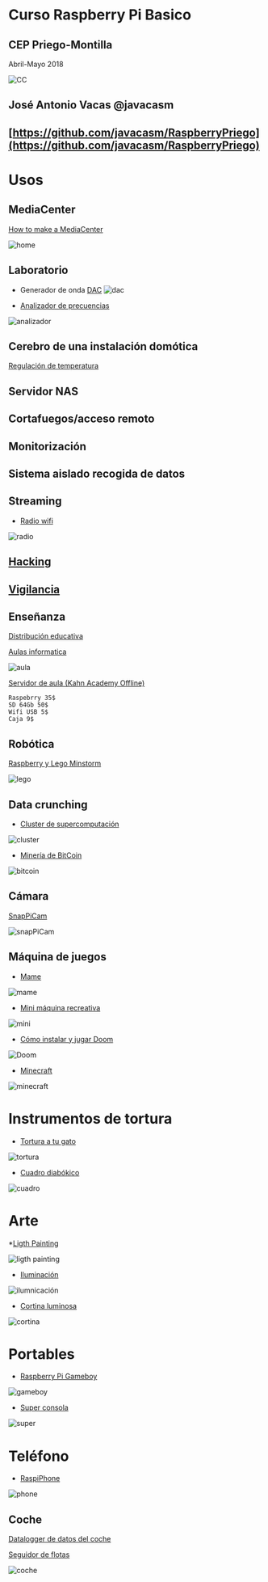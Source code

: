 # Curso Raspberry Pi Basico

## CEP Priego-Montilla

Abril-Mayo 2018

![CC](./imagenes/Licencia_CC.png)

## José Antonio Vacas  @javacasm

## [https://github.com/javacasm/RaspberryPriego](https://github.com/javacasm/RaspberryPriego)

# Usos


## MediaCenter

[How to make a MediaCenter](https://learn.adafruit.com/raspberry-pi-as-a-media-center?view=all)

![home](https://learn.adafruit.com/system/assets/assets/000/005/897/medium800/raspberry_pi_xbmc_playing_music.jpg?1396829295)

## Laboratorio

* Generador de onda
[DAC](https://learn.adafruit.com/mcp4725-12-bit-dac-with-raspberry-pi)
![dac](https://learn.adafruit.com/system/guides/images/000/000/092/medium310/DAC_Scope.png?1396720955)

* [Analizador de precuencias](https://learn.adafruit.com/freq-show-raspberry-pi-rtl-sdr-scanner)

![analizador](https://learn.adafruit.com/system/guides/images/000/000/759/medium310/DSC00699.jpg?1412198364)

## Cerebro de una instalación domótica

[Regulación de temperatura](https://tackk.com/nightcooling)

## Servidor NAS

## Cortafuegos/acceso remoto

## Monitorización

## Sistema aislado recogida de datos

## Streaming

* [Radio wifi](https://learn.adafruit.com/pi-wifi-radio?view=all)

![radio](https://learn.adafruit.com/system/assets/assets/000/007/372/medium800/raspberry_pi_piphi1.jpg?1396850566)

## [Hacking](./hacking.md)

## [Vigilancia](./vigilancia.md)

## Enseñanza

[Distribución educativa](https://learn.adafruit.com/adafruit-raspberry-pi-educational-linux-distro)

[Aulas informatica](https://www.raspberrypi.org/blog/bringing-computing-to-rural-cameroon/)

![aula](./imagenes/AulaPi.jpg)

[Servidor de aula (Kahn Academy Offline)](http://www.raspberrypi.org/archives/3829?sf12291563=1)

	Raspebrry 35$
	SD 64Gb 50$
	Wifi USB 5$
	Caja 9$

## Robótica
[Raspberry y Lego Minstorm](https://learn.sparkfun.com/tutorials/getting-started-with-the-brickpi?_ga=1.260570443.733603098.1443800444)

![lego](https://cdn.sparkfun.com/r/600-600/assets/8/3/6/4/0/Brick_Pi_Hookup_Guide-12.jpg)

## Data crunching

* [Cluster de supercomputación](http://www.cyberhades.com/2014/02/19/tutorial-para-instalar-un-cluster-de-40-nodos-con-raspberry-pi/)

![cluster](./imagenes/PiCluster1.JPG)

* [Minería de BitCoin](https://learn.adafruit.com/piminer-raspberry-pi-bitcoin-miner)


![bitcoin](https://learn.adafruit.com/system/guides/images/000/000/310/medium310/bcminer1_1200.jpg?1396718919)

## Cámara

[SnapPiCam](https://learn.adafruit.com/snappicam-raspberry-pi-camera)

![snapPiCam](https://learn.adafruit.com/system/guides/images/000/000/528/medium310/IMG_2411.JPG?1396715460)

## Máquina de juegos

* [Mame](https://learn.adafruit.com/retro-gaming-with-raspberry-pi?view=all)

![mame](https://learn.adafruit.com/system/assets/assets/000/008/824/medium800/gaming_joust.jpg?1396874780)

* [Mini máquina recreativa](https://learn.adafruit.com/cupcade-raspberry-pi-micro-mini-arcade-game-cabinet?view=all)

![mini](https://learn.adafruit.com/system/assets/assets/000/015/450/medium800/gaming_cover.jpg?1395167594)

* [Cómo instalar y jugar Doom](https://learn.sparkfun.com/tutorials/setting-up-raspbian-and-doom?_ga=1.227922267.733603098.1443800444)

![Doom](https://cdn.sparkfun.com/r/600-600/assets/1/e/4/f/a/52a8cbcc757b7f5b198b4567.png)

* [Minecraft](https://learn.adafruit.com/running-minecraft-on-a-raspberry-pi)

![minecraft](https://learn.adafruit.com/system/guides/images/000/000/389/medium310/minecraft2.jpg?1396718054)

# Instrumentos de tortura

* [Tortura a tu gato](https://learn.adafruit.com/raspberry-pi-wifi-controlled-cat-laser-toy?view=all)

![tortura](https://learn.adafruit.com/system/guides/images/000/000/368/medium310/carmen.jpg?1396718352)

* [Cuadro diabókico](https://learn.adafruit.com/creepy-face-tracking-portrait?view=all)

![cuadro](https://learn.adafruit.com/system/assets/assets/000/011/659/medium800/raspberry_pi_DSC00316.jpg?1381799690)

# Arte

*[Ligth Painting](https://learn.adafruit.com/light-painting-with-raspberry-pi)

![ligth painting](https://learn.adafruit.com/system/guides/images/000/000/086/medium310/fire.jpg?1396721000)

* [Iluminación](https://learn.adafruit.com/neopixels-on-raspberry-pi)

![ilumnicación](https://learn.adafruit.com/system/guides/images/000/000/730/medium310/DSC00518_scaled.jpg?1410477592)

* [Cortina luminosa](https://learn.adafruit.com/1500-neopixel-led-curtain-with-raspberry-pi-fadecandy?view=all)

![cortina](https://learn.adafruit.com/system/assets/assets/000/018/739/medium800/leds_curtain-anim.gif?1447866960)

# Portables

* [Raspberry Pi Gameboy](https://learn.adafruit.com/pigrrl-raspberry-pi-gameboy?view=all)

![gameboy](https://learn.adafruit.com/system/assets/assets/000/017/676/medium800/gaming_pigrrl-adabot.jpg?1404136195)

* [Super consola](https://learn.adafruit.com/super-game-pi?view=all)

![super](https://learn.adafruit.com/system/assets/assets/000/022/249/medium800/gaming_hero-hands1.jpg?1420582925)

# Teléfono

* [RaspiPhone](https://learn.adafruit.com/piphone-a-raspberry-pi-based-cellphone?view=all)

![phone](https://learn.adafruit.com/system/guides/images/000/000/723/medium800/IMG_0873.JPG?1447863583)

## Coche

[Datalogger de datos del coche](http://www.stuffaboutcode.com/2013/07/raspberry-pi-reading-car-obd-ii-data.html)

[Seguidor de flotas](http://www.stuffaboutcode.com/2013/10/raspberry-pi-car-cam-gps-data-map.html)

![coche](./imagenes/coche.jpg)
